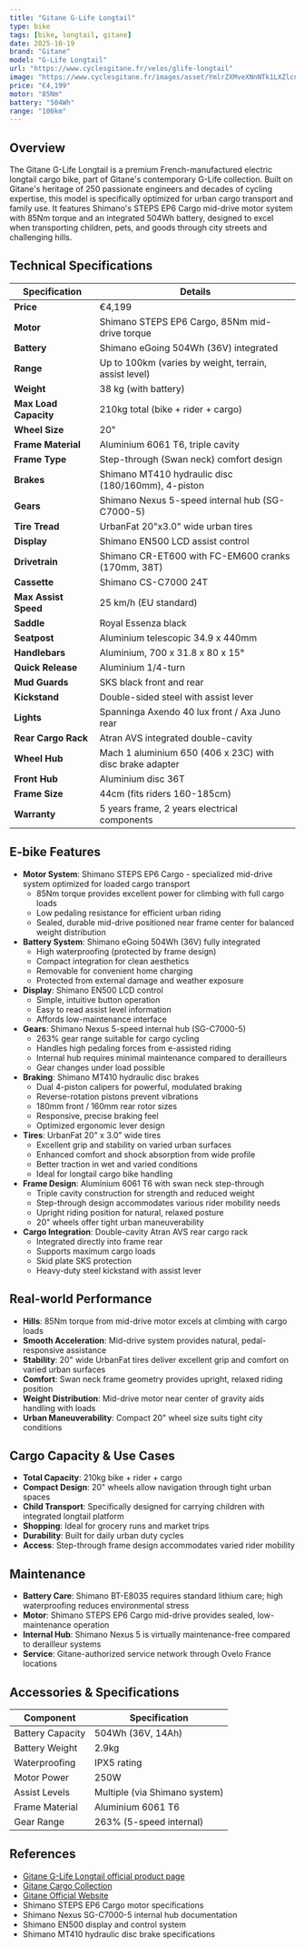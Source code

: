 ```yaml
---
title: "Gitane G-Life Longtail"
type: bike
tags: [bike, longtail, gitane]
date: 2025-10-19
brand: "Gitane"
model: "G-Life Longtail"
url: "https://www.cyclesgitane.fr/velos/glife-longtail"
image: "https://www.cyclesgitane.fr/images/asset/YmlrZXMveXNnNTk1LXZlcnRvbGl2ZS0xNzQ3MTY5MTc4LndlYnA/ysg595-vertolive-1747169178.webp?p=xs"
price: "€4,199"
motor: "85Nm"
battery: "504Wh"
range: "100km"
---
```


## Overview

The Gitane G-Life Longtail is a premium French-manufactured electric longtail cargo bike, part of Gitane's contemporary G-Life collection. Built on Gitane's heritage of 250 passionate engineers and decades of cycling expertise, this model is specifically optimized for urban cargo transport and family use. It features Shimano's STEPS EP6 Cargo mid-drive motor system with 85Nm torque and an integrated 504Wh battery, designed to excel when transporting children, pets, and goods through city streets and challenging hills.

## Technical Specifications

| Specification         | Details                                                  |
| --------------------- | -------------------------------------------------------- |
| **Price**             | €4,199                                                   |
| **Motor**             | Shimano STEPS EP6 Cargo, 85Nm mid-drive torque           |
| **Battery**           | Shimano eGoing 504Wh (36V) integrated                    |
| **Range**             | Up to 100km (varies by weight, terrain, assist level)    |
| **Weight**            | 38 kg (with battery)                                     |
| **Max Load Capacity** | 210kg total (bike + rider + cargo)                       |
| **Wheel Size**        | 20"                                                      |
| **Frame Material**    | Aluminium 6061 T6, triple cavity                         |
| **Frame Type**        | Step-through (Swan neck) comfort design                  |
| **Brakes**            | Shimano MT410 hydraulic disc (180/160mm), 4-piston       |
| **Gears**             | Shimano Nexus 5-speed internal hub (SG-C7000-5)          |
| **Tire Tread**        | UrbanFat 20"x3.0" wide urban tires                       |
| **Display**           | Shimano EN500 LCD assist control                         |
| **Drivetrain**        | Shimano CR-ET600 with FC-EM600 cranks (170mm, 38T)       |
| **Cassette**          | Shimano CS-C7000 24T                                     |
| **Max Assist Speed**  | 25 km/h (EU standard)                                    |
| **Saddle**            | Royal Essenza black                                      |
| **Seatpost**          | Aluminium telescopic 34.9 x 440mm                        |
| **Handlebars**        | Aluminium, 700 x 31.8 x 80 x 15°                         |
| **Quick Release**     | Aluminium 1/4-turn                                       |
| **Mud Guards**        | SKS black front and rear                                 |
| **Kickstand**         | Double-sided steel with assist lever                     |
| **Lights**            | Spanninga Axendo 40 lux front / Axa Juno rear            |
| **Rear Cargo Rack**   | Atran AVS integrated double-cavity                       |
| **Wheel Hub**         | Mach 1 aluminium 650 (406 x 23C) with disc brake adapter |
| **Front Hub**         | Aluminium disc 36T                                       |
| **Frame Size**        | 44cm (fits riders 160-185cm)                             |
| **Warranty**          | 5 years frame, 2 years electrical components             |

## E-bike Features

- **Motor System**: Shimano STEPS EP6 Cargo - specialized mid-drive system optimized for loaded cargo transport
  - 85Nm torque provides excellent power for climbing with full cargo loads
  - Low pedaling resistance for efficient urban riding
  - Sealed, durable mid-drive positioned near frame center for balanced weight distribution
- **Battery System**: Shimano eGoing 504Wh (36V) fully integrated
  - High waterproofing (protected by frame design)
  - Compact integration for clean aesthetics
  - Removable for convenient home charging
  - Protected from external damage and weather exposure
- **Display**: Shimano EN500 LCD control
  - Simple, intuitive button operation
  - Easy to read assist level information
  - Affords low-maintenance interface
- **Gears**: Shimano Nexus 5-speed internal hub (SG-C7000-5)
  - 263% gear range suitable for cargo cycling
  - Handles high pedaling forces from e-assisted riding
  - Internal hub requires minimal maintenance compared to derailleurs
  - Gear changes under load possible
- **Braking**: Shimano MT410 hydraulic disc brakes
  - Dual 4-piston calipers for powerful, modulated braking
  - Reverse-rotation pistons prevent vibrations
  - 180mm front / 160mm rear rotor sizes
  - Responsive, precise braking feel
  - Optimized ergonomic lever design
- **Tires**: UrbanFat 20" x 3.0" wide tires
  - Excellent grip and stability on varied urban surfaces
  - Enhanced comfort and shock absorption from wide profile
  - Better traction in wet and varied conditions
  - Ideal for longtail cargo bike handling
- **Frame Design**: Aluminium 6061 T6 with swan neck step-through
  - Triple cavity construction for strength and reduced weight
  - Step-through design accommodates various rider mobility needs
  - Upright riding position for natural, relaxed posture
  - 20" wheels offer tight urban maneuverability
- **Cargo Integration**: Double-cavity Atran AVS rear cargo rack
  - Integrated directly into frame rear
  - Supports maximum cargo loads
  - Skid plate SKS protection
  - Heavy-duty steel kickstand with assist lever

## Real-world Performance

- **Hills**: 85Nm torque from mid-drive motor excels at climbing with cargo loads
- **Smooth Acceleration**: Mid-drive system provides natural, pedal-responsive assistance
- **Stability**: 20" wide UrbanFat tires deliver excellent grip and comfort on varied urban surfaces
- **Comfort**: Swan neck frame geometry provides upright, relaxed riding position
- **Weight Distribution**: Mid-drive motor near center of gravity aids handling with loads
- **Urban Maneuverability**: Compact 20" wheel size suits tight city conditions

## Cargo Capacity & Use Cases

- **Total Capacity**: 210kg bike + rider + cargo
- **Compact Design**: 20" wheels allow navigation through tight urban spaces
- **Child Transport**: Specifically designed for carrying children with integrated longtail platform
- **Shopping**: Ideal for grocery runs and market trips
- **Durability**: Built for daily urban duty cycles
- **Access**: Step-through frame design accommodates varied rider mobility

## Maintenance

- **Battery Care**: Shimano BT-E8035 requires standard lithium care; high waterproofing reduces environmental stress
- **Motor**: Shimano STEPS EP6 Cargo mid-drive provides sealed, low-maintenance operation
- **Internal Hub**: Shimano Nexus 5 is virtually maintenance-free compared to derailleur systems
- **Service**: Gitane-authorized service network through Ovelo France locations

## Accessories & Specifications

| Component        | Specification                 |
| ---------------- | ----------------------------- |
| Battery Capacity | 504Wh (36V, 14Ah)             |
| Battery Weight   | 2.9kg                         |
| Waterproofing    | IPX5 rating                   |
| Motor Power      | 250W                          |
| Assist Levels    | Multiple (via Shimano system) |
| Frame Material   | Aluminium 6061 T6             |
| Gear Range       | 263% (5-speed internal)       |

## References

- [Gitane G-Life Longtail official product page](https://www.cyclesgitane.fr/velos/glife-longtail)
- [Gitane Cargo Collection](https://www.cyclesgitane.fr/collections/cargo)
- [Gitane Official Website](https://www.cyclesgitane.fr/)
- Shimano STEPS EP6 Cargo motor specifications
- Shimano Nexus SG-C7000-5 internal hub documentation
- Shimano EN500 display and control system
- Shimano MT410 hydraulic disc brake specifications
